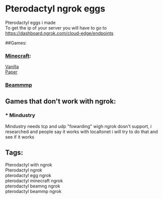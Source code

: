 # Pterodactyl ngrok eggs
Pterodactyl eggs i made <br />
To get the ip of your server you will have to go to https://dashboard.ngrok.com/cloud-edge/endpoints

##Games:

### [Minecraft](https://github.com/Bertogim/pterodactyl-eggs/tree/main/Minecraft): 
[Vanilla](https://github.com/Bertogim/pterodactyl-eggs/blob/main/Minecraft/egg-vanilla-ngrok.json) <br />
[Paper](https://github.com/Bertogim/pterodactyl-eggs/blob/main/Minecraft/egg-paper-ngrok.json)

### [Beammmp](https://github.com/Bertogim/pterodactyl-eggs/blob/main/Beammp/egg-beam-mp-ngrok.json)

## Games that don't work with ngrok:

### * Mindustry
Mindustry needs tcp and udp "fowarding" wigh ngrok dosn't support, i researched and people say it works with localtonet i will try to do that and see if it works
  


## Tags:
Pterodactyl with ngrok <br />
Pterodactyl ngrok <br />
pterodactyl egg ngrok <br />
pterodactyl minecraft ngrok <br />
pterodactyl beamng ngrok <br />
pterodactyl beammp ngrok
